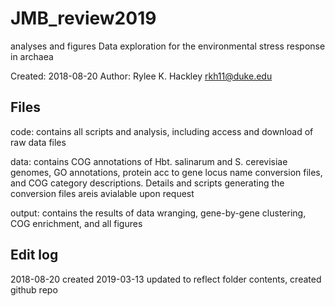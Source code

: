 # JMB_review2019
analyses and figures
Data exploration for the environmental stress response in archaea

Created: 2018-08-20
Author: Rylee K. Hackley	rkh11@duke.edu

## Files

code:
 contains all scripts and analysis, including access and download of raw data files
 
data:
 contains COG annotations of Hbt. salinarum and S. cerevisiae genomes, GO annotations, protein acc to gene locus name conversion files, and COG category descriptions.
 Details and scripts generating the conversion files areis avialable upon request

output:
 contains the results of data wranging, gene-by-gene clustering, COG enrichment, and all figures

## Edit log
2018-08-20 	created
2019-03-13	updated to reflect folder contents, created github repo
